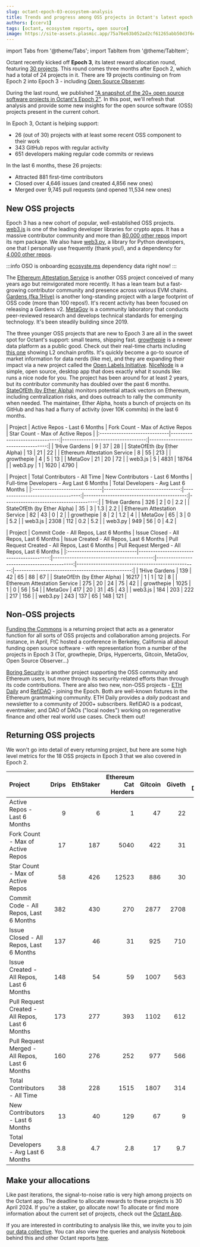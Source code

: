 ```yaml
---
slug: octant-epoch-03-ecosystem-analysis
title: Trends and progress among OSS projects in Octant's latest epoch
authors: [ccerv1]
tags: [octant, ecosystem reports, open source]
image: https://site-assets.plasmic.app/75a76e63b052ad2cf61265abb50d3f6e.png
---
```


import Tabs from '@theme/Tabs';
import TabItem from '@theme/TabItem';

Octant recently kicked off **Epoch 3**, its latest reward allocation round, featuring [30 projects](https://octant.app/projects). This round comes three months after Epoch 2, which had a total of 24 projects in it. There are 19 projects continuing on from Epoch 2 into Epoch 3 - including [Open Source Observer](https://octant.app/project/3/0x87fEEd6162CB7dFe6B62F64366742349bF4D1B05).

During the last round, we published ["A snapshot of the 20+ open source software projects in Octant's Epoch 2"](https://docs.opensource.observer/blog/octant-epoch-02-ecosystem-analysis). In this post, we'll refresh that analysis and provide some new insights for the open source software (OSS) projects present in the current cohort.

In Epoch 3, Octant is helping support:

- 26 (out of 30) projects with at least some recent OSS component to their work
- 343 GitHub repos with regular activity
- 651 developers making regular code commits or reviews

In the last 6 months, these 26 projects:

- Attracted 881 first-time contributors
- Closed over 4,646 issues (and created 4,856 new ones)
- Merged over 9,745 pull requests (and opened 11,534 new ones)

<!-- truncate -->

## New OSS projects

Epoch 3 has a new cohort of popular, well-established OSS projects. [web3.js](https://octant.app/project/3/0x4C6fd545fc18C6538eC304Ae549717CA58f0D6eb) is one of the leading developer libraries for crypto apps. It has a massive contributor community and more than [80,000 other repos](https://packages.ecosyste.ms/registries/npmjs.org/packages/web3) import its npm package. We also have [web3.py](https://octant.app/project/3/0x5597cD8d55D2Db56b10FF4F8fe69C8922BF6C537), a library for Python developers, one that I personally use frequently (thank you!), and a dependency for [4,000 other repos](https://packages.ecosyste.ms/registries/pypi.org/packages/web3).

:::info
OSO is onboarding [ecosyste.ms](https://ecosyste.ms/) dependency data right now!
:::

The [Ethereum Attestation Service](https://octant.app/project/3/0xBCA48834b3653ec795411EB0FCBE4038F8527d62) is another OSS project conceived of many years ago but reinvigorated more recently. It has a lean team but a fast-growing contributor community and presence across various EVM chains. [Gardens (fka 1Hive)](https://octant.app/project/3/0x809C9f8dd8CA93A41c3adca4972Fa234C28F7714) is another long-standing project with a large footprint of OSS code (more than 100 repos!). It's recent activity has been focused on releasing a Gardens v2. [MetaGov](https://octant.app/project/3/0x9be7267002CAD0b8501f7322d50612CB13788Bcf) is a community laboratory that conducts peer-reviewed research and develops technical standards for emerging technology. It's been steadily building since 2019.

The three younger OSS projects that are new to Epoch 3 are all in the sweet spot for Octant's support: small teams, shipping fast. [growthepie](https://octant.app/project/3/0x9438b8B447179740cD97869997a2FCc9b4AA63a2) is a newer data platform as a public good. Check out their real-time charts including [this one](https://www.growthepie.xyz/fundamentals/profit) showing L2 onchain profits. It's quickly become a go-to source of market information for data nerds (like me), and they are expanding their impact via a new project called the [Open Labels Initiative](https://github.com/openlabelsinitiative). [NiceNode](https://octant.app/project/3/0x9cce47E9cF12C6147c9844adBB81fE85880c4df4) is a simple, open source, desktop app that does exactly what it sounds like: runs a nice node for you. The project has been around for at least 2 years, but its contributor community has doubled over the past 6 months. [StateOfEth (by Ether Alpha)](https://octant.app/project/3/0x0194325BF525Be0D4fBB0856894cEd74Da3B8356) monitors potential attack vectors on Ethereum, including centralization risks, and does outreach to rally the community when needed. The maintainer, Ether Alpha, hosts a bunch of projects on its GitHub and has had a flurry of activity (over 10K commits) in the last 6 months.

<Tabs>
  <TabItem value="summary" label="Summary" default>
    <p style={{fontSize: 'small'}}>
    | Project                      |   Active Repos - Last 6 Months |   Fork Count - Max of Active Repos |   Star Count - Max of Active Repos |
    |:-----------------------------|-------------------------------:|-----------------------------------:|-----------------------------------:|
    | 1Hive Gardens                |                              9 |                                 37 |                                 28 |
    | StateOfEth (by Ether Alpha)  |                             13 |                                 21 |                                 22 |
    | Ethereum Attestation Service |                              8 |                                 55 |                                213 |
    | growthepie                   |                              4 |                                  5 |                                 13 |
    | MetaGov                      |                             21 |                                 20 |                                 72 |
    | web3.js                      |                              5 |                               4831 |                              18764 |
    | web3.py                      |                              1 |                               1620 |                               4790 |
    </p>
  </TabItem>
  <TabItem value="contribs" label="Contributors">
    <p style={{fontSize: 'small'}}>
    | Project                      |   Total Contributors - All Time |   New Contributors - Last 6 Months |   Full-time Developers - Avg Last 6 Months |   Total Developers - Avg Last 6 Months |
    |:-----------------------------|--------------------------------:|-----------------------------------:|-------------------------------------------:|---------------------------------------:|
    | 1Hive Gardens                |                             326 |                                  2 |                                        0   |                                    2.2 |
    | StateOfEth (by Ether Alpha)  |                              35 |                                  3 |                                        1.3 |                                    2.2 |
    | Ethereum Attestation Service |                              82 |                                 43 |                                        0   |                                    2   |
    | growthepie                   |                               8 |                                  2 |                                        1.2 |                                    4   |
    | MetaGov                      |                              65 |                                  3 |                                        0   |                                    5.2 |
    | web3.js                      |                            2308 |                                112 |                                        0.2 |                                    5.2 |
    | web3.py                      |                             949 |                                 56 |                                        0   |                                    4.2 |
    </p>
  </TabItem>
  <TabItem value="activity" label="Activity">
    <p style={{fontSize: 'small'}}>
    | Project                      |   Commit Code - All Repos, Last 6 Months |   Issue Closed - All Repos, Last 6 Months |   Issue Created - All Repos, Last 6 Months |   Pull Request Created - All Repos, Last 6 Months |   Pull Request Merged - All Repos, Last 6 Months |
    |:-----------------------------|-----------------------------------------:|------------------------------------------:|-------------------------------------------:|--------------------------------------------------:|-------------------------------------------------:|
    | 1Hive Gardens                |                                      139 |                                        42 |                                         65 |                                                88 |                                               67 |
    | StateOfEth (by Ether Alpha)  |                                    16217 |                                         1 |                                          1 |                                                12 |                                                8 |
    | Ethereum Attestation Service |                                      275 |                                        20 |                                         24 |                                                75 |                                               42 |
    | growthepie                   |                                     1025 |                                         1 |                                          0 |                                                56 |                                               54 |
    | MetaGov                      |                                      417 |                                        20 |                                         31 |                                                45 |                                               43 |
    | web3.js                      |                                      184 |                                       203 |                                        222 |                                               217 |                                              156 |
    | web3.py                      |                                      243 |                                       137 |                                         65 |                                               148 |                                              121 |
    </p>
  </TabItem>
</Tabs>

## Non-OSS projects

[Funding the Commons](https://octant.app/project/3/0x576edCed7475D8F64a5e2D5227c93Ca57d7f5d20/) is a returning project that acts as a generator function for all sorts of OSS projects and collaboration among projects. For instance, in April, FtC hosted a conference in Berkeley, California all about funding open source software - with representation from a number of the projects in Epoch 3 (Tor, growthepie, Drips, Hypercerts, Gitcoin, MetaGov, Open Source Observer...)

[Boring Security](https://octant.app/project/3/0x52C45Bab6d0827F44a973899666D9Cd18Fd90bCF) is another project supporting the OSS community and Ethereum users, but more through its security-related efforts than through its code contributions. There are also two new, non-OSS projects - [ETH Daily](https://octant.app/project/3/0xEB40A065854bd90126A4E697aeA0976BA51b2eE7) and [RefiDAO](https://octant.app/project/3/0x7340F1a1e4e38F43d2FCC85cdb2b764de36B40c0) - joining the Epoch. Both are well-known fixtures in the Ethereum grantmaking community. ETH Daily provides a _daily_ podcast and newsletter to a community of 2000+ subscribers. RefiDAO is a podcast, eventmaker, and DAO of DAOs ("local nodes") working on regenerative finance and other real world use cases. Check them out!

## Returning OSS projects

We won't go into detail of every returning project, but here are some high level metrics for the 18 OSS projects in Epoch 3 that we also covered in Epoch 2.

<p style={{fontSize: 'small'}}>

| Project                                         | Drips | EthStaker | Ethereum Cat Herders | Gitcoin | Giveth | Glo Dollar | Hypercerts | L2BEAT | MetaGame | NiceNode | Open Source Observer | Pairwise | Praise | Protocol Guild | Revoke | Shutter Network | The Tor Project | rotki |
| :---------------------------------------------- | ----: | --------: | -------------------: | ------: | -----: | ---------: | ---------: | -----: | -------: | -------: | -------------------: | -------: | -----: | -------------: | -----: | --------------: | --------------: | ----: |
| Active Repos - Last 6 Months                    |     9 |         6 |                    1 |      47 |     22 |          2 |         10 |      8 |        8 |       11 |                    5 |        5 |      5 |             92 |      6 |              15 |              13 |    17 |
| Fork Count - Max of Active Repos                |    17 |       187 |                 5040 |     422 |     31 |          1 |         24 |    329 |       76 |       26 |                   22 |        0 |     19 |          19417 |    208 |              14 |             926 |   475 |
| Star Count - Max of Active Repos                |    58 |       426 |                12523 |     886 |     30 |          3 |         81 |    457 |      127 |      168 |                   37 |        7 |     32 |          46063 |    620 |              57 |            4304 |  2609 |
| Commit Code - All Repos, Last 6 Months          |   382 |       430 |                  270 |    2877 |   2708 |         62 |        362 |    754 |      255 |      255 |                  678 |      330 |     24 |          11167 |    312 |             251 |             428 |  1937 |
| Issue Closed - All Repos, Last 6 Months         |   137 |        46 |                   31 |     925 |    710 |          0 |        197 |     39 |       58 |       18 |                  332 |       89 |      0 |           1390 |     69 |               6 |               7 |   168 |
| Issue Created - All Repos, Last 6 Months        |   148 |        54 |                   59 |    1007 |    563 |          2 |        132 |     34 |       35 |       35 |                  437 |      128 |      0 |           1528 |     67 |              16 |              15 |   188 |
| Pull Request Created - All Repos, Last 6 Months |   173 |       277 |                  393 |    1102 |    612 |          6 |        192 |   1390 |       80 |      161 |                  505 |       76 |      3 |           4684 |     44 |              52 |              11 |  1111 |
| Pull Request Merged - All Repos, Last 6 Months  |   160 |       276 |                  252 |     977 |    566 |          4 |        175 |   1255 |       61 |      121 |                  482 |       73 |      4 |           3688 |     43 |              42 |               2 |  1073 |
| Total Contributors - All Time                   |    38 |       228 |                 1515 |    1807 |    314 |          8 |         25 |    276 |      145 |       23 |                   30 |       15 |     29 |          14721 |    162 |              22 |             741 |   493 |
| New Contributors - Last 6 Months                |    13 |        40 |                  129 |      67 |      9 |          0 |          9 |     95 |        2 |       11 |                   25 |        6 |      0 |            890 |     66 |               6 |              26 |    62 |
| Total Developers - Avg Last 6 Months            |   3.8 |       4.7 |                  2.8 |      17 |    9.7 |          1 |        2.7 |   12.5 |      3.2 |      1.3 |                  4.3 |      2.2 |    0.3 |           60.7 |      1 |             3.5 |             1.8 |   5.3 |

</p>

## Make your allocations

Like past iterations, the signal-to-noise ratio is very high among projects on the Octant app. The deadline to allocate rewards to these projects is 30 April 2024. If you're a staker, go allocate now! To allocate or find more information about the current set of projects, check out the [Octant App](https://octant.app/projects).

If you are interested in contributing to analysis like this, we invite you to join [our data collective](https://opensource.observer/data-collective). You can also view the queries and analysis Notebook behind this and other Octant reports [here](https://github.com/opensource-observer/insights/tree/main/analysis/octant).
